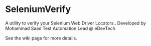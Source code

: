 # SeleniumVerify
A utility to verify your Selenium Web Driver Locators..
Developed by Mohammad Saad 
Test Automation Lead @ eDevTech


See the wiki page for more details.

